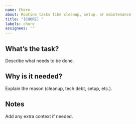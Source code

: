 ```yaml
---
name: Chore
about: Routine tasks like cleanup, setup, or maintenance
title: "[CHORE] "
labels: chore
assignees: ''
---
```


## What’s the task?

Describe what needs to be done.

## Why is it needed?

Explain the reason (cleanup, tech debt, setup, etc.).

## Notes

Add any extra context if needed.
